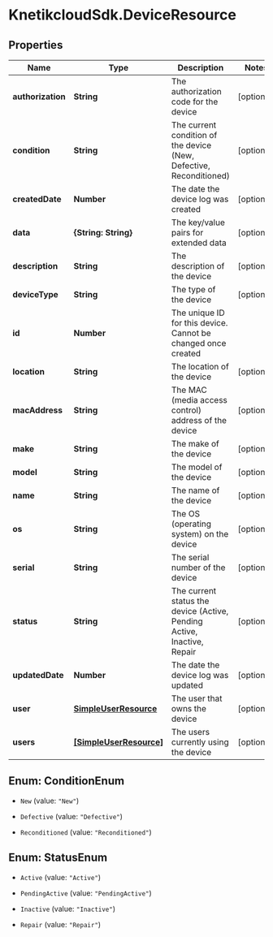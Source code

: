 # KnetikcloudSdk.DeviceResource

## Properties
Name | Type | Description | Notes
------------ | ------------- | ------------- | -------------
**authorization** | **String** | The authorization code for the device | [optional] 
**condition** | **String** | The current condition of the device (New, Defective, Reconditioned) | [optional] 
**createdDate** | **Number** | The date the device log was created | [optional] 
**data** | **{String: String}** | The key/value pairs for extended data | [optional] 
**description** | **String** | The description of the device | [optional] 
**deviceType** | **String** | The type of the device | [optional] 
**id** | **Number** | The unique ID for this device. Cannot be changed once created | 
**location** | **String** | The location of the device | [optional] 
**macAddress** | **String** | The MAC (media access control) address of the device | [optional] 
**make** | **String** | The make of the device | [optional] 
**model** | **String** | The model of the device | [optional] 
**name** | **String** | The name of the device | [optional] 
**os** | **String** | The OS (operating system) on the device | [optional] 
**serial** | **String** | The serial number of the device | [optional] 
**status** | **String** | The current status the device (Active, Pending Active, Inactive, Repair | [optional] 
**updatedDate** | **Number** | The date the device log was updated | [optional] 
**user** | [**SimpleUserResource**](SimpleUserResource.md) | The user that owns the device | [optional] 
**users** | [**[SimpleUserResource]**](SimpleUserResource.md) | The users currently using the device | [optional] 


<a name="ConditionEnum"></a>
## Enum: ConditionEnum


* `New` (value: `"New"`)

* `Defective` (value: `"Defective"`)

* `Reconditioned` (value: `"Reconditioned"`)




<a name="StatusEnum"></a>
## Enum: StatusEnum


* `Active` (value: `"Active"`)

* `PendingActive` (value: `"PendingActive"`)

* `Inactive` (value: `"Inactive"`)

* `Repair` (value: `"Repair"`)




